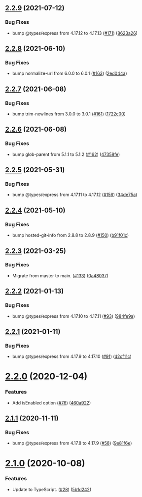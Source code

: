 ## [2.2.9](https://github.com/thenativeweb/forcedomain/compare/2.2.8...2.2.9) (2021-07-12)


### Bug Fixes

* bump @types/express from 4.17.12 to 4.17.13 ([#171](https://github.com/thenativeweb/forcedomain/issues/171)) ([8623a26](https://github.com/thenativeweb/forcedomain/commit/8623a268fb7e3b213d02c8d082729da58d6c03ea))

## [2.2.8](https://github.com/thenativeweb/forcedomain/compare/2.2.7...2.2.8) (2021-06-10)


### Bug Fixes

* bump normalize-url from 6.0.0 to 6.0.1 ([#163](https://github.com/thenativeweb/forcedomain/issues/163)) ([2ed044a](https://github.com/thenativeweb/forcedomain/commit/2ed044a6f90328180e22ee283561fa3a52406d75))

## [2.2.7](https://github.com/thenativeweb/forcedomain/compare/2.2.6...2.2.7) (2021-06-08)


### Bug Fixes

* bump trim-newlines from 3.0.0 to 3.0.1 ([#161](https://github.com/thenativeweb/forcedomain/issues/161)) ([1722c00](https://github.com/thenativeweb/forcedomain/commit/1722c00bc68c87b283f4e54b1885e2c2f12dfd5a))

## [2.2.6](https://github.com/thenativeweb/forcedomain/compare/2.2.5...2.2.6) (2021-06-08)


### Bug Fixes

* bump glob-parent from 5.1.1 to 5.1.2 ([#162](https://github.com/thenativeweb/forcedomain/issues/162)) ([47358fe](https://github.com/thenativeweb/forcedomain/commit/47358fed2d322a9dc9ae305639af02b3084bca63))

## [2.2.5](https://github.com/thenativeweb/forcedomain/compare/2.2.4...2.2.5) (2021-05-31)


### Bug Fixes

* bump @types/express from 4.17.11 to 4.17.12 ([#156](https://github.com/thenativeweb/forcedomain/issues/156)) ([34de75a](https://github.com/thenativeweb/forcedomain/commit/34de75a557c967fea0914cb4ade1a9309a409d74))

## [2.2.4](https://github.com/thenativeweb/forcedomain/compare/2.2.3...2.2.4) (2021-05-10)


### Bug Fixes

* bump hosted-git-info from 2.8.8 to 2.8.9 ([#150](https://github.com/thenativeweb/forcedomain/issues/150)) ([b91f01c](https://github.com/thenativeweb/forcedomain/commit/b91f01c2485def56fe684a382af35c48802b1b9b))

## [2.2.3](https://github.com/thenativeweb/forcedomain/compare/2.2.2...2.2.3) (2021-03-25)


### Bug Fixes

* Migrate from master to main. ([#133](https://github.com/thenativeweb/forcedomain/issues/133)) ([0a48037](https://github.com/thenativeweb/forcedomain/commit/0a4803771b8caeb4ae6c333e5b88179b25a96239))

## [2.2.2](https://github.com/thenativeweb/forcedomain/compare/2.2.1...2.2.2) (2021-01-13)


### Bug Fixes

* bump @types/express from 4.17.10 to 4.17.11 ([#93](https://github.com/thenativeweb/forcedomain/issues/93)) ([984fe9a](https://github.com/thenativeweb/forcedomain/commit/984fe9add2cc1aeb85ec19e2e0564a423190db5d))

## [2.2.1](https://github.com/thenativeweb/forcedomain/compare/2.2.0...2.2.1) (2021-01-11)


### Bug Fixes

* bump @types/express from 4.17.9 to 4.17.10 ([#91](https://github.com/thenativeweb/forcedomain/issues/91)) ([d2cf11c](https://github.com/thenativeweb/forcedomain/commit/d2cf11c8d56f3abbf1737094b1e25c70d9f45104))

# [2.2.0](https://github.com/thenativeweb/forcedomain/compare/2.1.1...2.2.0) (2020-12-04)


### Features

* Add isEnabled option ([#76](https://github.com/thenativeweb/forcedomain/issues/76)) ([460a922](https://github.com/thenativeweb/forcedomain/commit/460a922010437aadfeb7b659710751f79675bd2f))

## [2.1.1](https://github.com/thenativeweb/forcedomain/compare/2.1.0...2.1.1) (2020-11-11)


### Bug Fixes

* bump @types/express from 4.17.8 to 4.17.9 ([#58](https://github.com/thenativeweb/forcedomain/issues/58)) ([9e81f6e](https://github.com/thenativeweb/forcedomain/commit/9e81f6e8a33105f14ed8d4afa7607bc0eb0dd038))

# [2.1.0](https://github.com/thenativeweb/forcedomain/compare/v2.0.1...2.1.0) (2020-10-08)


### Features

* Update to TypeScript. ([#28](https://github.com/thenativeweb/forcedomain/issues/28)) ([5b1d242](https://github.com/thenativeweb/forcedomain/commit/5b1d242ba5a993d97d889a0193bbd6530c4b1ade))
